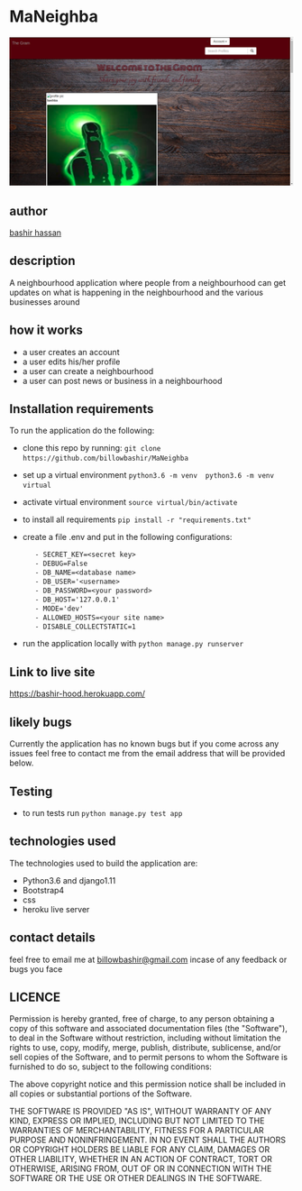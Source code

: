 # MaNeighba

![alt text](https://raw.githubusercontent.com/billowbashir/The-Gram/master/media/photos/the-gram.png)
## author
[bashir hassan](https://github.com/billowbashir/)

## description
A neighbourhood application where people from a neighbourhood can get updates on what is happening in the neighbourhood and the various businesses around
## how it works
- a user creates an account
- a user edits his/her profile
- a user can create a neighbourhood
- a user can post news or business in a neighbourhood

## Installation requirements
To run the application do the following:

- clone this repo by running:
` git clone https://github.com/billowbashir/MaNeighba `
- set up a virtual environment
 ` python3.6 -m venv  python3.6 -m venv virtual `
 - activate virtual environment
  ` source virtual/bin/activate `
- to install all requirements
` pip install -r "requirements.txt" `
 - create a file .env and put in the following configurations:
   ```
      - SECRET_KEY=<secret key>
      - DEBUG=False
      - DB_NAME=<database name>
      - DB_USER='<username>
      - DB_PASSWORD=<your password>
      - DB_HOST='127.0.0.1'
      - MODE='dev'
      - ALLOWED_HOSTS=<your site name>
      - DISABLE_COLLECTSTATIC=1
   ```

- run the application locally with
 ` python manage.py runserver `
## Link to live site
https://bashir-hood.herokuapp.com/

## likely bugs
Currently the application has no known bugs but if you come across any issues feel free to contact me from the email address that will be provided below.
## Testing
- to run tests run ` python manage.py test app `
## technologies used
The technologies used to build the application are:

- Python3.6 and django1.11
- Bootstrap4
- css
- heroku live server

## contact details
feel free to email me at billowbashir@gmail.com incase of any feedback or bugs you face

## LICENCE
Permission is hereby granted, free of charge, to any person obtaining a copy of this software and associated documentation files (the "Software"), to deal in the Software without restriction, including without limitation the rights to use, copy, modify, merge, publish, distribute, sublicense, and/or sell copies of the Software, and to permit persons to whom the Software is furnished to do so, subject to the following conditions:

The above copyright notice and this permission notice shall be included in all copies or substantial portions of the Software.

THE SOFTWARE IS PROVIDED "AS IS", WITHOUT WARRANTY OF ANY KIND, EXPRESS OR IMPLIED, INCLUDING BUT NOT LIMITED TO THE WARRANTIES OF MERCHANTABILITY, FITNESS FOR A PARTICULAR PURPOSE AND NONINFRINGEMENT. IN NO EVENT SHALL THE AUTHORS OR COPYRIGHT HOLDERS BE LIABLE FOR ANY CLAIM, DAMAGES OR OTHER LIABILITY, WHETHER IN AN ACTION OF CONTRACT, TORT OR OTHERWISE, ARISING FROM, OUT OF OR IN CONNECTION WITH THE SOFTWARE OR THE USE OR OTHER DEALINGS IN THE SOFTWARE.
